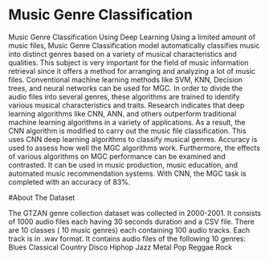 # Music Genre Classification
 Music Genre Classification Using Deep Learning
Using a limited amount of music files, Music Genre Classification model automatically classifies music into distinct genres based on a variety of musical characteristics and qualities. This subject is very important for the field of music information retrieval since it offers a method for arranging and analyzing a lot of music files. Conventional machine learning methods like SVM, KNN, Decision trees, and neural networks can be used for MGC. In order to divide the audio files into several genres, these algorithms are trained to identify various musical characteristics and traits. Research indicates that deep learning algorithms like CNN, ANN, and others outperform traditional machine learning algorithms in a variety of applications. As a result, the CNN algorithm is modified to carry out the music file classification. This uses CNN deep learning algorithms to classify musical genres. Accuracy is used to assess how well the MGC algorithms work. Furthermore, the effects of various algorithms on MGC performance can be examined and contrasted. It can be used in music production, music education, and automated music recommendation systems. With CNN, the MGC task is completed with an accuracy of 83%.

#About The Dataset

The GTZAN genre collection dataset was collected in 2000-2001. It consists of 1000 audio files each having 30 seconds duration and a CSV file. There are 10 classes ( 10 music genres) each containing 100 audio tracks. Each track is in .wav format. It contains audio files of the following 10 genres:
Blues
Classical
Country
Disco
Hiphop
Jazz
Metal
Pop
Reggae
Rock


